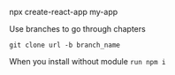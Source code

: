 npx create-react-app my-app

Use branches to go through chapters

`git clone url -b branch_name`

When you install without module `run npm i`
